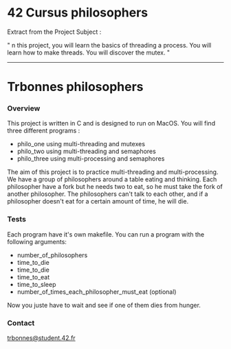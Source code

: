 # 42 Cursus philosophers

Extract from the Project Subject :

" n this project, you will learn the basics of threading a process. You will
learn how to make threads. You will discover the mutex. "

---

Trbonnes philosophers
===============

### Overview
This project is written in C and is designed to run on MacOS.
You will find three different programs :
- philo_one using multi-threading and mutexes
- philo_two using multi-threading and semaphores
- philo_three using multi-processing and semaphores

The aim of this project is to practice multi-threading and multi-processing.
We have a group of philosophers around a table eating and thinking. Each philosopher have a fork but he needs two to eat, so he must take the fork of another philosopher.
The philosophers can't talk to each other, and if a philosopher doesn't eat for a certain amount of time, he will die.

### Tests
Each program have it's own makefile.
You can run a program with the following arguments:
- number_of_philosophers
- time_to_die
- time_to_die
- time_to_eat
- time_to_sleep
- number_of_times_each_philosopher_must_eat (optional)

Now you juste have to wait and see if one of them dies from hunger.

### Contact
trbonnes@student.42.fr
